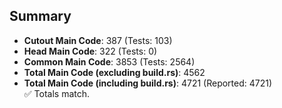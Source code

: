 ## Summary

- **Cutout Main Code**: 387 (Tests: 103)  
- **Head Main Code**: 322 (Tests: 0)  
- **Common Main Code**: 3853 (Tests: 2564)  
- **Total Main Code (excluding build.rs)**: 4562  
- **Total Main Code (including build.rs)**: 4721 (Reported: 4721)  
✅ Totals match.
